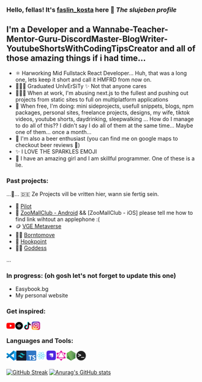 ### Hello, fellas! It's [faslin_kosta][youtube] here 👋 *The slujeben profile*

## I'm a **Developer** and a Wannabe-Teacher-Mentor-Guru-DiscordMaster-BlogWriter-YoutubeShortsWithCodingTipsCreator and all of those amazing things if i had time...

- ⚛️ Harworking Mid Fullstack React Developer... Huh, that was a long one, lets keep it short and call it HMFRD from now on.
- 👨🏻‍🎓 Graduated UnIvErSiTy ✨ Not that anyone cares
- 👨🏻‍💻 When at work, I'm abusing next.js to the fullest and pushing out projects from static sites to full on multiplatform applications
- 🥳 When free, I'm doing: mini sideprojects, usefull snippets, blogs, npm packages, personal sites, freelance projects, designs,
my wife, tiktok videos, youtube shorts, daydrinking, sleepwalking ... How do I manage to do all of this?? I didn't say I do all of them at the same time... Maybe one of them... once a month...
- 🍺 I'm also a beer enthusiast (you can find me on google maps to checkout beer reviews 🤣)
- ✨ I LOVE THE SPARKLES EMOJI
- 🥰 I have an amazing girl and I am skillful programmer. One of these is a lie.

### Past projects:

...🗿... 🇩🇪 Ze Projects vill be vritten hier, wann sie fertig sein.

- 📰 [Pilot](https://pilot.bg)
- 🐶 [ZooMallClub - Android](https://play.google.com/store/apps/details?id=zoomall.ionic.starter) && [ZooMallClub - iOS] please tell me how to find link wihtout an applephone :(
- 🪙 [VGE Metaverse](https://vgemeta.com)
- 🏃🏻 [Borntomove](https://borntomoveshop.com/)
- 📕 [Hookpoint](https://hookpoint.com)
- 💃🏻 [Goddess](https://goddessbyandjelinaatanasova.com/)

...

### In progress: (oh gosh let's not forget to update this one)

- Easybook.bg
- My personal website

### Get inspired:

[<img align="left" alt="codeSTACKr | YouTube" width="22px" src="https://github.com/m258987/m258987/blob/main/yt.png?raw=true" />][youtube]
[<img align="left" alt="codeSTACKr | Codepen" width="22px" src="https://raw.githubusercontent.com/m258987/m258987/main/codepen.webp" />][codepen]
[<img align="left" alt="codeSTACKr | TikTok" width="22px" src="https://raw.githubusercontent.com/m258987/m258987/main/tiktok.webp" />][tiktok]
[<img align="left" alt="codeSTACKr | Instagram" width="22px" src="https://github.com/m258987/m258987/blob/main/ig.png?raw=true" />][instagram]


<br />

### Languages and Tools:

[<img align="left" alt="Visual Studio Code" width="26px" src="https://raw.githubusercontent.com/github/explore/80688e429a7d4ef2fca1e82350fe8e3517d3494d/topics/visual-studio-code/visual-studio-code.png" />][vscode]

[<img align="left" alt="Tailwind" width="26px" src="https://github.com/m258987/m258987/blob/main/twcss.png?raw=true" />][tailwind]

[<img align="left" alt="TypeScript" width="26px" src="https://github.com/m258987/m258987/blob/main/ts.png?raw=true" />][ts]

[<img align="left" alt="React" width="26px" src="https://raw.githubusercontent.com/github/explore/80688e429a7d4ef2fca1e82350fe8e3517d3494d/topics/react/react.png" />][react]

[<img align="left" alt="Strapi" width="26px" src="https://github.com/m258987/m258987/blob/main/strapi.png?raw=true"/>][strapi]

[<img align="left" alt="GraphQL" width="26px" src="https://raw.githubusercontent.com/github/explore/80688e429a7d4ef2fca1e82350fe8e3517d3494d/topics/graphql/graphql.png" />][gql]

[<img align="left" alt="Node.js" width="26px" src="https://raw.githubusercontent.com/github/explore/80688e429a7d4ef2fca1e82350fe8e3517d3494d/topics/nodejs/nodejs.png" />][node]


[<img align="left" alt="Terminal" width="26px" src="https://raw.githubusercontent.com/github/explore/80688e429a7d4ef2fca1e82350fe8e3517d3494d/topics/terminal/terminal.png" />][ohmyzsh]

<br />
<br />


[![GitHub Streak](https://streak-stats.demolab.com?user=VasilKostadinov0104&theme=react&border_radius=12&date_format=j%20M%5B%20Y%5D&exclude_days=Sun%2CSat&background=45%2C2E2300%2C01074A)](https://git.io/streak-stats)
[![Anurag's GitHub stats](https://github-readme-stats.vercel.app/api?username=VasilKostadinov0104&show_icons=true&theme=react&bg_color=45%2C2E2300%2C01074A&border_radius=12)](https://github.com/anuraghazra/github-readme-stats)

[strapi]: https://strapi.io
[vscode]: https://code.visualstudio.com/
[ohmyzsh]: https://ohmyz.sh/
[youtube]: https://www.youtube.com/@faslin_kosta_code
[instagram]: https://instagram.com/faslin_kosta
[tiktok]: https://tiktok.com/@faslin_kosta
[codepen]: https://codepen.io/faslin_kosta
[tailwind]: https://tailwindcss.com/
[react]: https://reactjs.org
[next]: https://nextjs.org
[vercel]: https://vercel.com
[ts]: https://www.typescriptlang.org/
[gql]: https://graphql.org/
[node]: https://nodejs.org/
